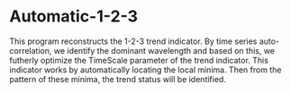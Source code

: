 # Automatic-1-2-3

This program reconstructs the 1-2-3 trend indicator. By time series auto-correlation, we identify the dominant wavelength and based on this, 
we futherly optimize the TimeScale parameter of the trend indicator. This indicator works by automatically locating the local minima.
Then from the pattern of these minima, the trend status will be identified.
